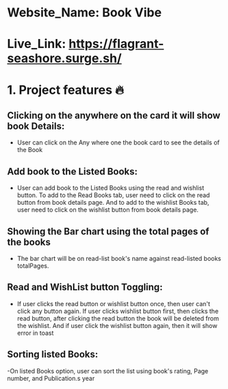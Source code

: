 
# Website_Name: Book Vibe
# Live_Link: https://flagrant-seashore.surge.sh/

# 1. Project features 🔥

## Clicking on the anywhere on the card it will show book Details:

- User can click on the Any where one the book card to see the details of the Book

## Add book to the Listed Books:

- User can add book to the Listed Books using the read and wishlist button. To add to the Read Books tab, user need to click on the read button from book details page. And to add to the wishlist Books tab, user need to click on the wishlist  button from book details page.

## Showing the Bar chart using the total pages of the books 

- The bar chart will be on  read-list book's name against read-listed
books totalPages. 

## Read and WishList button Toggling:
- If user clicks the read button or wishlist button once, then user can't click any button again. If user clicks wishlist button first, then clicks the read button, after clicking the read button the book will be deleted from the wishlist. And if user click the wishlist button again, then it will show error in toast


## Sorting listed Books:
-On listed Books option, user can sort the list using book's rating, Page number, and Publication.s year
